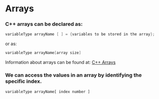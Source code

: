 # Arrays

### C++ arrays can be declared as:

```c++
variableType arrayName [ ] = {variables to be stored in the array};
```

or as:

```c++
variableType arrayName[array size]
```

Information about arrays can be found at:
[C++ Arrays](https://www.tutorialspoint.com/cplusplus/cpp_arrays.htm)

### We can access the values in an array by identifying the specific index.

```
variableType arrayName[ index number ]
```
